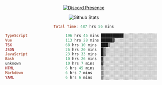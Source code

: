 <!DOCTYPE html>
<body>
<div align="center">

  [![Discord Presence](https://lanyard.cnrad.dev/api/576097150359044106)](https://discord.com/users/576097150359044106)
  
  ![Github Stats](https://github-readme-stats.vercel.app/api?username=verycrunchy&show_icons=true&theme=radical)

<!--START_SECTION:waka-->

```ruby
Total Time: 487 hrs 56 mins

TypeScript                 196 hrs 46 mins ██████████░░░░░░░░░░░░░░░   40.34 %
Vue                        113 hrs 28 mins █████▓░░░░░░░░░░░░░░░░░░░   23.26 %
TSX                        68 hrs 10 mins  ███▒░░░░░░░░░░░░░░░░░░░░░   13.97 %
JSON                       26 hrs 20 mins  █▒░░░░░░░░░░░░░░░░░░░░░░░   05.40 %
JavaScript                 23 hrs 33 mins  █▒░░░░░░░░░░░░░░░░░░░░░░░   04.83 %
Bash                       10 hrs 26 mins  ▓░░░░░░░░░░░░░░░░░░░░░░░░   02.14 %
unknown                    10 hrs 7 mins   ▓░░░░░░░░░░░░░░░░░░░░░░░░   02.07 %
HTML                       6 hrs 45 mins   ▒░░░░░░░░░░░░░░░░░░░░░░░░   01.39 %
Markdown                   6 hrs 7 mins    ▒░░░░░░░░░░░░░░░░░░░░░░░░   01.25 %
YAML                       6 hrs 6 mins    ▒░░░░░░░░░░░░░░░░░░░░░░░░   01.25 %
```

<!--END_SECTION:waka-->
</div>
</body>
</html>

